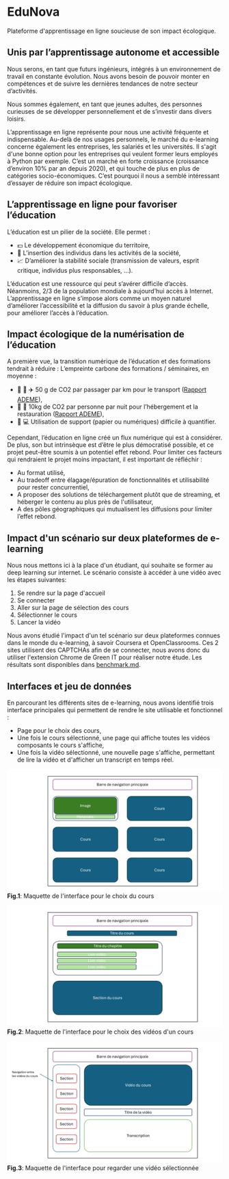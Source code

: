 # EduNova
Plateforme d'apprentissage en ligne soucieuse de son impact écologique.

## Unis par l’apprentissage autonome et accessible
Nous serons, en tant que futurs ingénieurs, intégrés à un environnement de travail en constante évolution. Nous avons besoin de pouvoir monter en compétences et de suivre les dernières tendances de notre secteur d’activités.

Nous sommes également, en tant que jeunes adultes, des personnes curieuses de se développer personnellement et de s’investir dans divers loisirs.

L’apprentissage en ligne représente pour nous une activité fréquente et indispensable. Au-delà de nos usages personnels, le marché du e-learning concerne également les entreprises, les salariés et les universités. Il s'agit d'une bonne option pour les entreprises qui veulent former leurs employés à Python par exemple. C’est un marché en forte croissance (croissance d’environ 10% par an depuis 2020), et qui touche de plus en plus de catégories socio-économiques. C’est pourquoi il nous a semblé intéressant d’essayer de réduire son impact écologique.

## L’apprentissage en ligne pour favoriser l’éducation
L’éducation est un pilier de la société. Elle permet :
-	💵 Le développement économique du territoire,
-	🏢 L’insertion des individus dans les activités de la société,
-	📈 D’améliorer la stabilité sociale (transmission de valeurs, esprit critique, individus plus responsables, …).

L’éducation est une ressource qui peut s’avérer difficile d’accès. Néanmoins, 2/3 de la population mondiale à aujourd’hui accès à Internet. L’apprentissage en ligne s’impose alors comme un moyen naturel d’améliorer l’accessibilité et la diffusion du savoir à plus grande échelle, pour améliorer l’accès à l’éducation.

## Impact écologique de la numérisation de l’éducation
A première vue, la transition numérique de l’éducation et des formations tendrait à réduire :
L’empreinte carbone des formations / séminaires, en moyenne :
- :car: :monorail: ✈️ 50 g de CO2 par passager par km pour le transport ([Rapport ADEME](https://impactco2.fr/outils/transport)),
- 🏨 :fork_and_knife: 10kg de CO2 par personne par nuit pour l’hébergement et la restauration ([Rapport ADEME](https://nosgestesclimat.fr/documentation/logement/vacances/empreinte-hotel-par-nuit)),
- 📖 💻 Utilisation de support (papier ou numériques) difficile à quantifier.

Cependant, l’éducation en ligne créé un flux numérique qui est à considérer. De plus, son but intrinsèque est d’être le plus démocratisé possible, et ce projet peut-être soumis à un potentiel effet rebond. Pour limiter ces facteurs qui rendraient le projet moins impactant, il est important de réfléchir :
-	Au format utilisé,
-	Au tradeoff entre élagage/épuration de fonctionnalités et utilisabilité pour rester concurrentiel,
-	A proposer des solutions de téléchargement plutôt que de streaming, et héberger le contenu au plus près de l'utilisateur,
-	A des pôles géographiques qui mutualisent les diffusions pour limiter l’effet rebond.

## Impact d'un scénario sur deux plateformes de e-learning
Nous nous mettons ici à la place d'un étudiant, qui souhaite se former au deep learning sur internet. Le scénario consiste à accéder à une vidéo avec les étapes suivantes:
1. Se rendre sur la page d'accueil
2. Se connecter
3. Aller sur la page de sélection des cours
4. Sélectionner le cours
5. Lancer la vidéo

Nous avons étudié l'impact d'un tel scénario sur deux plateformes connues dans le monde du e-learning, à savoir Coursera et OpenClassrooms. Ces 2 sites utilisent des CAPTCHAs afin de se connecter, nous avons donc du utiliser l'extension Chrome de Green IT pour réaliser notre étude. Les résultats sont disponibles dans [benchmark.md](https://github.com/UTT-GL03/EduNova/blob/main/benchmark.md).

## Interfaces et jeu de données

En parcourant les différents sites de e-learning, nous avons identifié trois interface principales qui permettent de rendre le site utilisable et fonctionnel : 
- Page pour le choix des cours,
- Une fois le cours sélectionné, une page qui affiche toutes les vidéos composants le cours s'affiche,
- Une fois la vidéo sélectionné, une nouvelle page s'affiche, permettant de lire la vidéo et d'afficher un transcript en temps réel.

![Maquette page choix cours](./maquettes/page_choix_cours.png)
__Fig.1__: Maquette de l'interface pour le choix du cours

![Maquette page choix cours](./maquettes/page_choix_video.png)
__Fig.2__: Maquette de l'interface pour le choix des vidéos d'un cours

![Maquette page choix cours](./maquettes/page_video.png)
__Fig.3__: Maquette de l'interface pour regarder une vidéo sélectionnée
